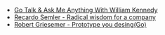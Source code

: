 * [Go Talk & Ask Me Anything With William Kennedy](https://www.youtube.com/watch?v=7YcLIbG1ekM)
* [Recardo Semler - Radical wisdom for a company](http://www.ted.com/talks/ricardo_semler_radical_wisdom_for_a_company_a_school_a_life#t-184512)
* [Robert Griesemer - Prototype you desing(Go)](http://www.thedotpost.com/2016/10/robert-griesemer-prototype-your-design)

